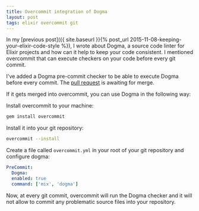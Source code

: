 ```yaml
---
title: Overcommit integration of Dogma
layout: post
tags: elixir overcommit git
---
```

In my 
[previous post]({{ site.baseurl }}{% post_url 2015-11-08-keeping-your-elixir-code-style %}), I wrote about Dogma, a source code linter for Elixir projects and how can it help to keep your code consistent. I mentioned overcommit that can execute checkers on your code before every git commit.

I've added a Dogma pre-commit checker to be able to execute Dogma before every commit. The [pull request](https://github.com/brigade/overcommit/pull/298) is awaiting for  merge.

If it gets merged into overcommit, you can use Dogma in the following way:

Install overcommit to your machine:
```bash
gem install overcommit
```  

Install it into your git repository:
```bash
overcommit --install
```  

Create a file called `overcommit.yml` in your root of your git repository and configure dogma:
```yml
PreCommit:
  Dogma:
  enabled: true
  command: ['mix', 'dogma']
```  

Now, at every git commit, overcommit will run the Dogma checker and it will not allow to commit any problematic source files into your repository.